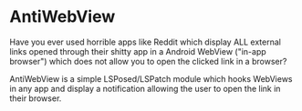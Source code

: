 # AntiWebView

Have you ever used horrible apps like Reddit which display ALL external links opened through their
shitty app in a Android WebView ("in-app browser") which does not allow you to open the clicked link
in a browser?

AntiWebView is a simple LSPosed/LSPatch module which hooks WebViews in any app and display a
notification allowing the user to open the link in their browser.
